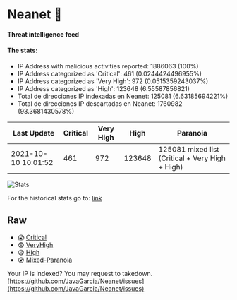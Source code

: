 # Neanet :hocho:
#### Threat intelligence feed
#### The stats:

- IP Address with malicious activities reported: 1886063 (100%)
- IP Address categorized as 'Critical':  461 (0.0244424496955%)
- IP Address categorized as 'Very High':  972 (0.0515359243037%)
- IP Address categorized as 'High':  123648 (6.55587856821)
- Total de direcciones IP indexadas en Neanet:  125081 (6.63185694221%)
- Total de direcciones IP descartadas en Neanet:  1760982 (93.3681430578%)

| Last Update | Critical | Very High | High | Paranoia |
| --- | --- | --- | --- | --- |
| 2021-10-10 10:01:52 | 461 | 972 | 123648 | 125081 mixed list (Critical + Very High + High)|

![Stats](https://docs.google.com/spreadsheets/d/e/2PACX-1vSnaNMIXVabIpDJjufMlzH7poXnshF3mgd8Is1g9ytUEzVsP5my4Trn8f-xkoLLQ38xpL3HtmUexLo6/pubchart?oid=501124687&format=image)

For the historical stats go to: [link](/stats.csv)
## Raw
- :scream: [Critical](https://raw.githubusercontent.com/JavaGarcia/Neanet/master/blacklists/neanet_critical.txt)
- :fearful: [VeryHigh](https://raw.githubusercontent.com/JavaGarcia/Neanet/master/blacklists/neanet_veryHigh.txtt)
- :frowning: [High](https://raw.githubusercontent.com/JavaGarcia/Neanet/master/blacklists/neanet_high.txt)
- :dizzy_face: [Mixed-Paranoia](https://raw.githubusercontent.com/JavaGarcia/Neanet/master/blacklists/neanet_all.txt)


Your IP is indexed? You may request to takedown. [https://github.com/JavaGarcia/Neanet/issues](https://github.com/JavaGarcia/Neanet/issues)














































































































































































































































































































































































































































































































































































































































































































































































































































































































































































































































































































































































































































































































































































































































































































































































































































































































































































































































































































































































































































































































































































































































































































































































































































































































































































































































































































































































































































































































































































































































































































































































































































































































































































































































































































































































































































































































































































































































































































































































































































































































































































































































































































































































































































































































































































































































































































































































































































































































































































































































































































































































































































































































































































































































































































































































































































































































































































































































































































































































































































































































































































































































































































































































































































































































































































































































































































































































































































































































































































































































































































































































































































































































































































































































































































































































































































































































































































































































































































































































































































































































































































































































































































































































































































































































































































































































































































































































































































































































































































































































































































































































































































































































































































































































































































































































